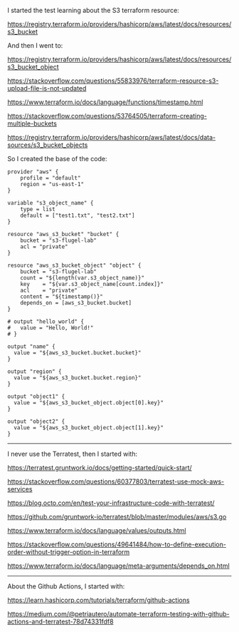 I started the test learning about the S3 terraform resource:

https://registry.terraform.io/providers/hashicorp/aws/latest/docs/resources/s3_bucket


And then I went to:

https://registry.terraform.io/providers/hashicorp/aws/latest/docs/resources/s3_bucket_object 

https://stackoverflow.com/questions/55833976/terraform-resource-s3-upload-file-is-not-updated

https://www.terraform.io/docs/language/functions/timestamp.html

https://stackoverflow.com/questions/53764505/terraform-creating-multiple-buckets

https://registry.terraform.io/providers/hashicorp/aws/latest/docs/data-sources/s3_bucket_objects


So I created the base of the code:

```
provider "aws" {
    profile = "default"
    region = "us-east-1"
}

variable "s3_object_name" {
    type = list
    default = ["test1.txt", "test2.txt"]
}

resource "aws_s3_bucket" "bucket" {
    bucket = "s3-flugel-lab"
    acl = "private"
}

resource "aws_s3_bucket_object" "object" {
    bucket = "s3-flugel-lab"
    count = "${length(var.s3_object_name)}"
    key    = "${var.s3_object_name[count.index]}"
    acl    = "private"
    content = "${timestamp()}"
    depends_on = [aws_s3_bucket.bucket]
}

# output "hello_world" {
#   value = "Hello, World!"
# }

output "name" {
  value = "${aws_s3_bucket.bucket.bucket}"
}

output "region" {
  value = "${aws_s3_bucket.bucket.region}"
}

output "object1" {
  value = "${aws_s3_bucket_object.object[0].key}"
}

output "object2" {
  value = "${aws_s3_bucket_object.object[1].key}"
}
```

---

I never use the Terratest, then I started with:

https://terratest.gruntwork.io/docs/getting-started/quick-start/

https://stackoverflow.com/questions/60377803/terratest-use-mock-aws-services

https://blog.octo.com/en/test-your-infrastructure-code-with-terratest/

https://github.com/gruntwork-io/terratest/blob/master/modules/aws/s3.go

https://www.terraform.io/docs/language/values/outputs.html

https://stackoverflow.com/questions/49641484/how-to-define-execution-order-without-trigger-option-in-terraform

https://www.terraform.io/docs/language/meta-arguments/depends_on.html


---

About the Github Actions, I started with:

https://learn.hashicorp.com/tutorials/terraform/github-actions

https://medium.com/@petriautero/automate-terraform-testing-with-github-actions-and-terratest-78d74331fdf8

